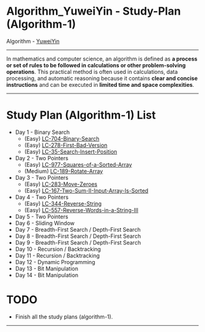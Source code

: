 # Algorithm_YuweiYin - Study-Plan (Algorithm-1)

Algorithm - [YuweiYin](https://github.com/YuweiYin)

---

In mathematics and computer science, an algorithm is defined as **a process or set of rules to be followed in calculations or other problem-solving operations**. This practical method is often used in calculations, data processing, and automatic reasoning because it contains **clear and concise instructions** and can be executed in **limited time and space complexities**.

---

# Study Plan (Algorithm-1) List

- Day 1 - Binary Search
  - (Easy) [LC-704-Binary-Search](./LC-704-Binary-Search.py)
  - (Easy) [LC-278-First-Bad-Version](./LC-278-First-Bad-Version.py)
  - (Easy) [LC-35-Search-Insert-Position](./LC-35-Search-Insert-Position.py)
- Day 2 - Two Pointers
  - (Easy) [LC-977-Squares-of-a-Sorted-Array](./LC-977-Squares-of-a-Sorted-Array.py)
  - (Medium) [LC-189-Rotate-Array](./LC-189-Rotate-Array.py)
- Day 3 - Two Pointers
  - (Easy) [LC-283-Move-Zeroes](./LC-283-Move-Zeroes.py)
  - (Easy) [LC-167-Two-Sum-II-Input-Array-Is-Sorted](./LC-167-Two-Sum-II-Input-Array-Is-Sorted.py)
- Day 4 - Two Pointers
  - (Easy) [LC-344-Reverse-String](./LC-344-Reverse-String.py)
  - (Easy) [LC-557-Reverse-Words-in-a-String-III](./LC-557-Reverse-Words-in-a-String-III.py)
- Day 5 - Two Pointers
- Day 6 - Sliding Window
- Day 7 - Breadth-First Search / Depth-First Search
- Day 8 - Breadth-First Search / Depth-First Search
- Day 9 - Breadth-First Search / Depth-First Search
- Day 10 - Recursion / Backtracking
- Day 11 - Recursion / Backtracking
- Day 12 - Dynamic Programming
- Day 13 - Bit Manipulation
- Day 14 - Bit Manipulation

# TODO

- Finish all the study plans (algorithm-1).

---
